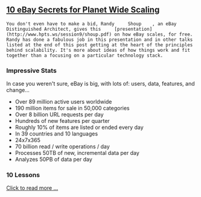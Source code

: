 ## [10 eBay Secrets for Planet Wide Scaling](/blog/2009/11/17/10-ebay-secrets-for-planet-wide-scaling.html)

    

    

    You don't even have to make a bid, Randy     Shoup    , an eBay Distinguished Architect, gives this     [presentation](http://www.hpts.ws/session9/shoup.pdf) on how eBay scales, for free. Randy has done a fabulous job in this presentation and in other talks listed at the end of this post getting at the heart of the principles behind scalability. It's more about ideas of how things work and fit together than a focusing on a particular technology stack.

###     Impressive     Stats        

In case you weren't sure, eBay is big, with lots of: users, data, features, and change...

*   Over 89 million active users worldwide
*   190 million items for sale in 50,000 categories
*   Over 8 billion URL requests per day
*   Hundreds of new features per quarter
*   Roughly 10% of items are listed or ended every day
*   In 39 countries and 10 languages
*   24x7x365
*   70 billion read / write operations / day
*   Processes 50TB of new, incremental data per day
*   Analyzes 50PB of data per day

### 10 Lessons

[Click to read more ...](/blog/2009/11/17/10-ebay-secrets-for-planet-wide-scaling.html)

    